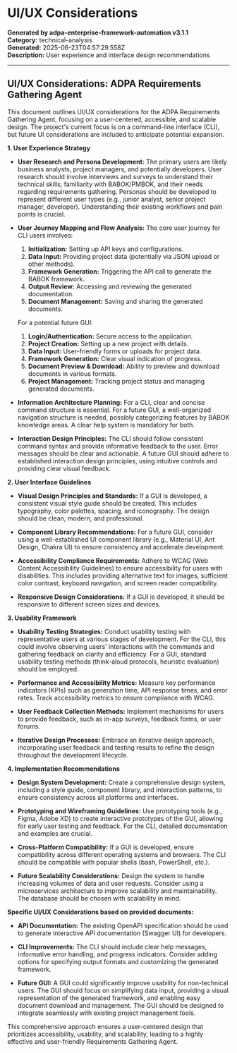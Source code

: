 # UI/UX Considerations

**Generated by adpa-enterprise-framework-automation v3.1.1**  
**Category:** technical-analysis  
**Generated:** 2025-06-23T04:57:29.558Z  
**Description:** User experience and interface design recommendations

---

## UI/UX Considerations: ADPA Requirements Gathering Agent

This document outlines UI/UX considerations for the ADPA Requirements Gathering Agent, focusing on a user-centered, accessible, and scalable design.  The project's current focus is on a command-line interface (CLI), but future UI considerations are included to anticipate potential expansion.

**1. User Experience Strategy**

* **User Research and Persona Development:**  The primary users are likely business analysts, project managers, and potentially developers.  User research should involve interviews and surveys to understand their technical skills, familiarity with BABOK/PMBOK, and their needs regarding requirements gathering. Personas should be developed to represent different user types (e.g., junior analyst, senior project manager, developer).  Understanding their existing workflows and pain points is crucial.

* **User Journey Mapping and Flow Analysis:**  The core user journey for CLI users involves:
    1. **Initialization:** Setting up API keys and configurations.
    2. **Data Input:** Providing project data (potentially via JSON upload or other methods).
    3. **Framework Generation:** Triggering the API call to generate the BABOK framework.
    4. **Output Review:** Accessing and reviewing the generated documentation.
    5. **Document Management:** Saving and sharing the generated documents.

    For a potential future GUI:
    1. **Login/Authentication:** Secure access to the application.
    2. **Project Creation:** Setting up a new project with details.
    3. **Data Input:**  User-friendly forms or uploads for project data.
    4. **Framework Generation:**  Clear visual indication of progress.
    5. **Document Preview & Download:**  Ability to preview and download documents in various formats.
    6. **Project Management:**  Tracking project status and managing generated documents.

* **Information Architecture Planning:**  For a CLI, clear and concise command structure is essential.  For a future GUI, a well-organized navigation structure is needed, possibly categorizing features by BABOK knowledge areas.  A clear help system is mandatory for both.

* **Interaction Design Principles:**  The CLI should follow consistent command syntax and provide informative feedback to the user. Error messages should be clear and actionable.  A future GUI should adhere to established interaction design principles, using intuitive controls and providing clear visual feedback.


**2. User Interface Guidelines**

* **Visual Design Principles and Standards:**  If a GUI is developed, a consistent visual style guide should be created.  This includes typography, color palettes, spacing, and iconography.  The design should be clean, modern, and professional.

* **Component Library Recommendations:**  For a future GUI, consider using a well-established UI component library (e.g., Material UI, Ant Design, Chakra UI) to ensure consistency and accelerate development.

* **Accessibility Compliance Requirements:**  Adhere to WCAG (Web Content Accessibility Guidelines) to ensure accessibility for users with disabilities. This includes providing alternative text for images, sufficient color contrast, keyboard navigation, and screen reader compatibility.

* **Responsive Design Considerations:**  If a GUI is developed, it should be responsive to different screen sizes and devices.


**3. Usability Framework**

* **Usability Testing Strategies:**  Conduct usability testing with representative users at various stages of development.  For the CLI, this could involve observing users' interactions with the commands and gathering feedback on clarity and efficiency.  For a GUI, standard usability testing methods (think-aloud protocols, heuristic evaluation) should be employed.

* **Performance and Accessibility Metrics:**  Measure key performance indicators (KPIs) such as generation time, API response times, and error rates.  Track accessibility metrics to ensure compliance with WCAG.

* **User Feedback Collection Methods:**  Implement mechanisms for users to provide feedback, such as in-app surveys, feedback forms, or user forums.

* **Iterative Design Processes:**  Embrace an iterative design approach, incorporating user feedback and testing results to refine the design throughout the development lifecycle.


**4. Implementation Recommendations**

* **Design System Development:**  Create a comprehensive design system, including a style guide, component library, and interaction patterns, to ensure consistency across all platforms and interfaces.

* **Prototyping and Wireframing Guidelines:**  Use prototyping tools (e.g., Figma, Adobe XD) to create interactive prototypes of the GUI, allowing for early user testing and feedback.  For the CLI, detailed documentation and examples are crucial.

* **Cross-Platform Compatibility:**  If a GUI is developed, ensure compatibility across different operating systems and browsers.  The CLI should be compatible with popular shells (bash, PowerShell, etc.).

* **Future Scalability Considerations:**  Design the system to handle increasing volumes of data and user requests.  Consider using a microservices architecture to improve scalability and maintainability.  The database should be chosen with scalability in mind.


**Specific UI/UX Considerations based on provided documents:**

* **API Documentation:** The existing OpenAPI specification should be used to generate interactive API documentation (Swagger UI) for developers.

* **CLI Improvements:** The CLI should include clear help messages, informative error handling, and progress indicators.  Consider adding options for specifying output formats and customizing the generated framework.

* **Future GUI:**  A GUI could significantly improve usability for non-technical users.  The GUI should focus on simplifying data input, providing a visual representation of the generated framework, and enabling easy document download and management.  The GUI should be designed to integrate seamlessly with existing project management tools.


This comprehensive approach ensures a user-centered design that prioritizes accessibility, usability, and scalability, leading to a highly effective and user-friendly Requirements Gathering Agent.
